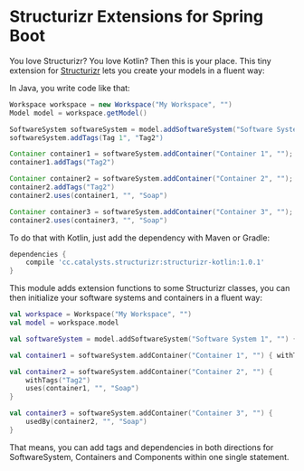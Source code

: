# Structurizr Extensions for Spring Boot

You love Structurizr? You love Kotlin? Then this is your place. This tiny extension for [Structurizr](https://structurizr.com/)
lets you create your models in a fluent way:

In Java, you write code like that:

```java
Workspace workspace = new Workspace("My Workspace", "")
Model model = workspace.getModel()

SoftwareSystem softwareSystem = model.addSoftwareSystem("Software System 1", "");
softwareSystem.addTags(Tag 1", "Tag2")

Container container1 = softwareSystem.addContainer("Container 1", "");
container1.addTags("Tag2")

Container container2 = softwareSystem.addContainer("Container 2", "");
container2.addTags("Tag2")
container2.uses(container1, "", "Soap")

Container container3 = softwareSystem.addContainer("Container 3", "");
container2.uses(container3, "", "Soap")
```

To do that with Kotlin, just add the dependency with Maven or Gradle:

```groovy
dependencies {
    compile 'cc.catalysts.structurizr:structurizr-kotlin:1.0.1'
}
``` 

This module adds extension functions to some Structurizr classes, you can then initialize your software systems and containers in a fluent way:

```kotlin
val workspace = Workspace("My Workspace", "")
val model = workspace.model

val softwareSystem = model.addSoftwareSystem("Software System 1", "") { withTags("Tag 1", "Tag2") }

val container1 = softwareSystem.addContainer("Container 1", "") { withTags("Tag2") }

val container2 = softwareSystem.addContainer("Container 2", "") {
    withTags("Tag2")
    uses(container1, "", "Soap")
}

val container3 = softwareSystem.addContainer("Container 3", "") {
    usedBy(container2, "", "Soap")
}
``` 

That means, you can add tags and dependencies in both directions for SoftwareSystem, Containers and Components within one single statement. 
